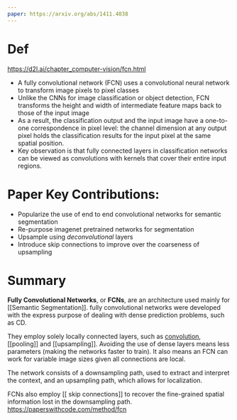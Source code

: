```yaml
---
paper: https://arxiv.org/abs/1411.4038
---
```

# Def 
https://d2l.ai/chapter_computer-vision/fcn.html
- A fully convolutional network (FCN) uses a convolutional neural network to transform image pixels to pixel classes
- Unlike the CNNs  for image classification or object detection, FCN transforms the height and width of intermediate feature maps back to those of the input image
- As a result, the classification output and the input image have a one-to-one correspondence in pixel level: the channel dimension at any output pixel holds the classification results for the input pixel at the same spatial position.
- Key observation is that fully connected layers in classification networks can be viewed as convolutions with kernels that cover their entire input regions.

# Paper Key Contributions:

- Popularize the use of end to end convolutional networks for semantic segmentation
- Re-purpose imagenet pretrained networks for segmentation
- Upsample using _deconvolutional_ layers
- Introduce skip connections to improve over the coarseness of upsampling
# Summary
**Fully Convolutional Networks**, or **FCNs**, are an architecture used mainly for [[Semantic Segmentation]]. 
fully convolutional networks were developed with the express purpose of dealing with dense prediction problems, such as CD.

They employ solely locally connected layers, such as [convolution](https://paperswithcode.com/method/convolution), [[pooling]] and [[upsampling]]. Avoiding the use of dense layers means less parameters (making the networks faster to train). It also means an FCN can work for variable image sizes given all connections are local.

The network consists of a downsampling path, used to extract and interpret the context, and an upsampling path, which allows for localization.

FCNs also employ [[ skip connections]] to recover the fine-grained spatial information lost in the downsampling path.
https://paperswithcode.com/method/fcn